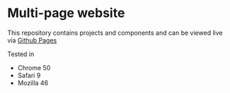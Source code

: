 # Multi-page website

This repository contains projects and components and can be viewed live via [Github Pages](http://olegrjumin.github.io/multi-page-website)

Tested in
- Chrome 50
- Safari 9
- Mozilla 46
